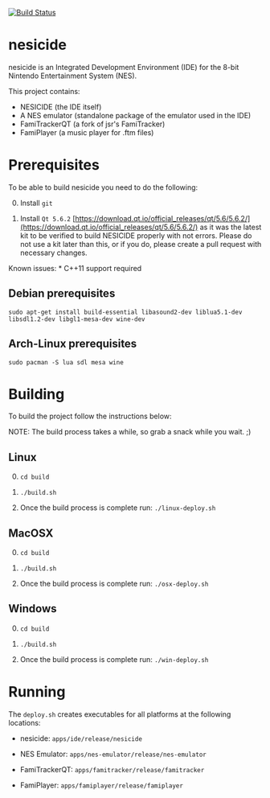 [![Build Status](https://travis-ci.org/christopherpow/nesicide.svg?branch=master)](https://travis-ci.org/christopherpow/nesicide)

nesicide
========
nesicide is an Integrated Development Environment (IDE) for the 8-bit Nintendo Entertainment System (NES).

This project contains:
* NESICIDE (the IDE itself)
* A NES emulator (standalone package of the emulator used in the IDE)
* FamiTrackerQT (a fork of jsr's FamiTracker)
* FamiPlayer (a music player for .ftm files)

Prerequisites
=============
To be able to build nesicide you need to do the following:

0. Install `git`

1. Install `Qt 5.6.2` [https://download.qt.io/official_releases/qt/5.6/5.6.2/](https://download.qt.io/official_releases/qt/5.6/5.6.2/) as it was the latest kit to be verified to build NESICIDE properly with not errors. Please do not use a kit later than this, or if you do, please create a pull request with necessary changes. 

Known issues:
    * C++11 support required

## Debian prerequisites
`sudo apt-get install build-essential libasound2-dev liblua5.1-dev libsdl1.2-dev libgl1-mesa-dev wine-dev`

## Arch-Linux prerequisites
`sudo pacman -S lua sdl mesa wine`

Building
========
To build the project follow the instructions below:

NOTE: The build process takes a while, so grab a snack while you wait. ;)

## Linux
0. `cd build`

1. `./build.sh`

2. Once the build process is complete run: `./linux-deploy.sh`

## MacOSX
0. `cd build`

1. `./build.sh`

2. Once the build process is complete run: `./osx-deploy.sh`

## Windows
0. `cd build`

1. `./build.sh`

2. Once the build process is complete run: `./win-deploy.sh`

Running
=======
The `deploy.sh` creates executables for all platforms at the following locations:

* nesicide:
`apps/ide/release/nesicide`

* NES Emulator:
`apps/nes-emulator/release/nes-emulator`

* FamiTrackerQT:
`apps/famitracker/release/famitracker`

* FamiPlayer:
`apps/famiplayer/release/famiplayer`

